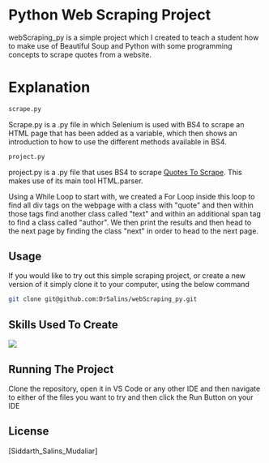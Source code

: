 # Python Web Scraping Project

webScraping_py is a simple project which I created to teach a student how to make use of Beautiful Soup and Python with some programming concepts to scrape quotes from a website.

# Explanation
```bash 
scrape.py
```
Scrape.py is a .py file in which Selenium is used with BS4 to scrape an HTML page that has been added as a variable, which then shows an introduction to how to use the different methods available in BS4. 
```bash 
project.py
```
project.py is a .py file that uses BS4 to scrape [Quotes To Scrape](http://quotes.toscrape.com/). This makes use of its main tool HTML.parser. 

Using a While Loop to start with, we created a For Loop inside this loop to find all div tags on the webpage with a class with "quote" and then within those tags find another class called "text" and within an additional span tag to find a class called "author".
We then print the results and then head to the next page by finding the class "next" in order to head to the next page.

## Usage

If you would like to try out this simple scraping project, or create a new version of it simply clone it to your computer, using the below command

```bash
git clone git@github.com:DrSalins/webScraping_py.git
```


## Skills Used To Create

<p align="left">
  <a href="https://skillicons.dev">
    <img src="https://skillicons.dev/icons?i=py,selenium" />
  </a>
</p>

## Running The Project

Clone the repository, 
open it in VS Code or any other IDE and then 
navigate to either of the files you want to 
try and then click the Run Button on your IDE

## License

[Siddarth_Salins_Mudaliar]
